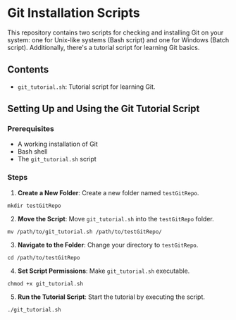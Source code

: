 # Git Installation Scripts

This repository contains two scripts for checking and installing Git on your system: one for Unix-like systems (Bash script) and one for Windows (Batch script). Additionally, there's a tutorial script for learning Git basics.

## Contents
- `git_tutorial.sh`: Tutorial script for learning Git.


## Setting Up and Using the Git Tutorial Script
### Prerequisites
- A working installation of Git
- Bash shell
- The `git_tutorial.sh` script

### Steps
1. **Create a New Folder**:
Create a new folder named `testGitRepo`.

```
mkdir testGitRepo
```


2. **Move the Script**:
Move `git_tutorial.sh` into the `testGitRepo` folder.

```
mv /path/to/git_tutorial.sh /path/to/testGitRepo/
```


3. **Navigate to the Folder**:
Change your directory to `testGitRepo`.

```
cd /path/to/testGitRepo
```


4. **Set Script Permissions**:
Make `git_tutorial.sh` executable.

```
chmod +x git_tutorial.sh
```


5. **Run the Tutorial Script**:
Start the tutorial by executing the script.

```
./git_tutorial.sh
```
